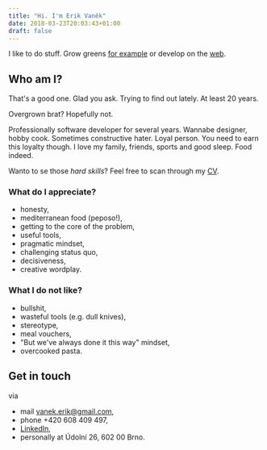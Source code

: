 ```yaml
---
title: "Hi. I'm Erik Vaněk"
date: 2018-03-23T20:03:43+01:00
draft: false
---
```


I like to do stuff. Grow greens [for example](/aero/) or develop on the [web](/development/).

## Who am I?

That's a good one. Glad you ask. Trying to find out lately. At least 20 years.

Overgrown brat? Hopefully not.

Professionally software developer for several years. Wannabe designer, hobby cook. Sometimes constructive hater. Loyal person. You need to earn this loyalty though. I love my family, friends, sports and good sleep. Food indeed.

Wanto to se those _hard skills_? Feel free to scan through my [CV](/docs/erik-vanek-cv.pdf).

### What do I appreciate?
- honesty,
- mediterranean food (peposo!),
- getting to the core of the problem,
- useful tools,
- pragmatic mindset,
- challenging status quo,
- decisiveness,
- creative wordplay.

### What I do not like?
- bullshit,
- wasteful tools (e.g. dull knives),
- stereotype,
- meal vouchers,
- "But we've always done it this way" mindset,
- overcooked pasta.

## Get in touch
via

 - mail [vanek.erik@gmail.com](mailto:vanek.erik@gmail.com),
 - phone +420 608 409 497,
 - [LinkedIn](https://www.linkedin.com/in/erikvanek/),
 - personally at Údolní 26, 602 00 Brno.